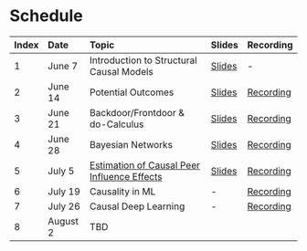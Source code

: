 # Schedule

| Index | Date | Topic | Slides | Recording |
|:----|:-------------|:-------------|:---------|:---------|
| 1 | June 7 | Introduction to Structural Causal Models | [Slides](slides/causal-reading-group-23_week1.pdf) | - |
| 2 | June 14 | Potential Outcomes | [Slides](slides/causal-reading-group-23_week2.pdf) | [Recording](videos/week2_recording.mp4) |
| 3 | June 21 | Backdoor/Frontdoor & do-Calculus | [Slides](slides/causal-reading-group-23_week3.pdf)| [Recording](videos/week3_recording.mp4) |
| 4 | June 28 | Bayesian Networks | [Slides](slides/causal-reading-group-23_week4.pdf) | [Recording](videos/week4_recording.mp4) |
| 5 | July 5 | [Estimation of Causal Peer Influence Effects](https://proceedings.mlr.press/v28/toulis13.html) | [Slides](slides/causal-reading-group-23_week5.pdf) | [Recording](videos/week5_recording.mp4) |
| 6 | July 19 | Causality in ML | - | [Recording](videos/week6_recording.mp4) |
| 7 | July 26 | Causal Deep Learning | - | [Recording](https://drive.google.com/file/d/1czaLh6RADAvzrI_iFsJUiZrfXDHYt_9y/view?usp=sharing) |
| 8 | August 2 | TBD | | |
